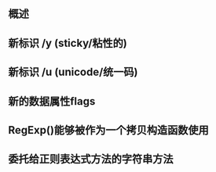 ## 概述

## 新标识 /y (sticky/粘性的)

## 新标识 /u (unicode/统一码)

## 新的数据属性flags

## RegExp()能够被作为一个拷贝构造函数使用

## 委托给正则表达式方法的字符串方法